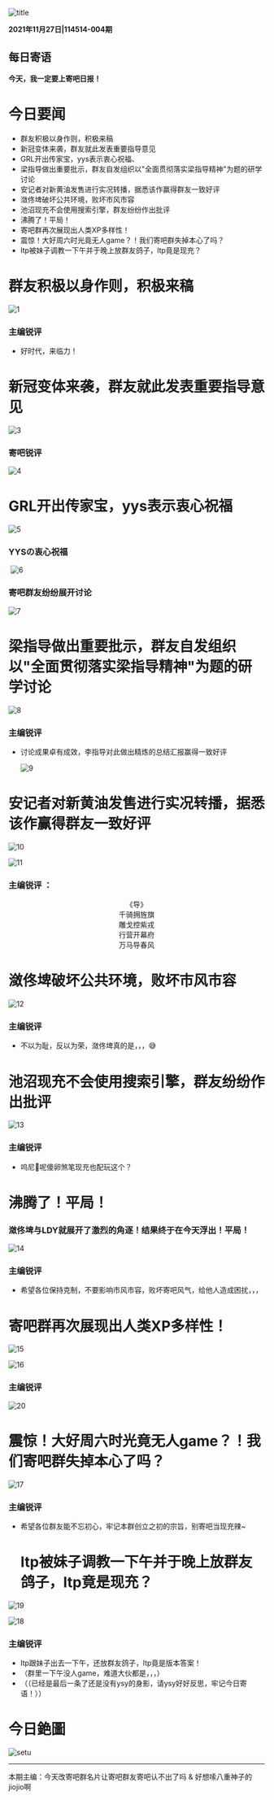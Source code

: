 ![title](../../pic/title.jpg)

**2021年11月27日|114514-004期**

## 每日寄语

**今天，我一定要上寄吧日报！**



# 今日要闻

* 群友积极以身作则，积极来稿
* 新冠变体来袭，群友就此发表重要指导意见
* GRL开出传家宝，yys表示衷心祝福、
* 梁指导做出重要批示，群友自发组织以"全面贯彻落实梁指导精神"为题的研学讨论
* 安记者对新黄油发售进行实况转播，据悉该作赢得群友一致好评
* 潋佟埤破坏公共环境，败坏市风市容
* 池沼现充不会使用搜索引擎，群友纷纷作出批评
* 沸腾了！平局！
* 寄吧群再次展现出人类XP多样性！
* 震惊！大好周六时光竟无人game？！我们寄吧群失掉本心了吗？
* ltp被妹子调教一下午并于晚上放群友鸽子，ltp竟是现充？

# 群友积极以身作则，积极来稿

![1](./1.png)

### 主编锐评

* 好时代，来临力！

# 新冠变体来袭，群友就此发表重要指导意见

![3](./3.png)

### 寄吧锐评

![4](./4.png)

# GRL开出传家宝，yys表示衷心祝福

![5](./5.png)

### YYSの衷心祝福

​	![6](./6.png)

### 寄吧群友纷纷展开讨论

![7](./7.png)

# 梁指导做出重要批示，群友自发组织以"全面贯彻落实梁指导精神"为题的研学讨论

![8](./8.png)

### 主编锐评

* 讨论成果卓有成效，李指导对此做出精炼的总结汇报赢得一致好评

  ![9](./9.png)

# 安记者对新黄油发售进行实况转播，据悉该作赢得群友一致好评

![10](./10.png)

![11](./11.png)

### 主编锐评 ： 

<center>《导》</center>

<center>千骑拥旌旗</center>

<center>雕戈控紫戎</center>
<center>行营开幕府</center>
<center>万马导春风</center>

# 潋佟埤破坏公共环境，败坏市风市容

![12](./12.png)

### 主编锐评

* 不以为耻，反以为荣，潋佟埤真的是，，，😅

# 池沼现充不会使用搜索引擎，群友纷纷作出批评

![13](./13.png)

### 主编锐评

* 呜尼🐎呢傻卵煞笔现充也配玩这个？

# 沸腾了！平局！

### 潋佟埤与LDY就展开了激烈的角逐！结果终于在今天浮出！平局！

![14](./14.png)

### 主编锐评

* 希望各位保持克制，不要影响市风市容，败坏寄吧风气，给他人造成困扰，，，

# 寄吧群再次展现出人类XP多样性！

![15](./15.jpg)

![16](./16.jpg)

### 主编锐评

![20](./20.jpg)

# 震惊！大好周六时光竟无人game？！我们寄吧群失掉本心了吗？

![17](./17.jpg)

### 主编锐评

* 希望各位群友能不忘初心，牢记本群创立之初的宗旨，别寄吧当现充辣~

  # ltp被妹子调教一下午并于晚上放群友鸽子，ltp竟是现充？

![19](./19.jpg)

![18](./18.jpg)

### 主编锐评

* ltp跟妹子出去一下午，还放群友鸽子，ltp竟是版本答案！
* （群里一下午没人game，难道大伙都是，，，）
* （（已经是最后一条了还是没有ysy的身影，请ysy好好反思，牢记今日寄语！））

# 今日銫圖

![setu](./setu.png)

***

本期主编：今天改寄吧群名片让寄吧群友寄吧认不出了吗 & 好想嗦八重神子的jiojio啊